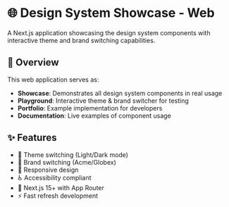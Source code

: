 # 🌐 Design System Showcase - Web

A Next.js application showcasing the design system components with interactive theme and brand switching capabilities.

## 🎯 Overview

This web application serves as:

- **Showcase**: Demonstrates all design system components in real usage
- **Playground**: Interactive theme & brand switcher for testing
- **Portfolio**: Example implementation for developers
- **Documentation**: Live examples of component usage

## ✨ Features

- 🎨 Theme switching (Light/Dark mode)
- 🏢 Brand switching (Acme/Globex)
- 📱 Responsive design
- ♿ Accessibility compliant
- 🚀 Next.js 15+ with App Router
- ⚡ Fast refresh development

